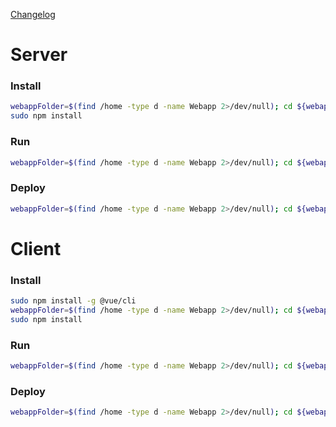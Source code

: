 [Changelog]()

# Server
### Install
```bash
webappFolder=$(find /home -type d -name Webapp 2>/dev/null); cd ${webappFolder}/server
sudo npm install
```

### Run
```bash
webappFolder=$(find /home -type d -name Webapp 2>/dev/null); cd ${webappFolder}/server; npm run dev
```

### Deploy
```bash
webappFolder=$(find /home -type d -name Webapp 2>/dev/null); cd ${webappFolder}/server; now --public && now alias nOS-server; now scale nos-server.now.sh all auto
```

# Client
### Install
```bash
sudo npm install -g @vue/cli
webappFolder=$(find /home -type d -name Webapp 2>/dev/null); cd ${webappFolder}/client
sudo npm install
```

### Run
```bash
webappFolder=$(find /home -type d -name Webapp 2>/dev/null); cd ${webappFolder}/client; npm run serve --fix
```

### Deploy
```bash
webappFolder=$(find /home -type d -name Webapp 2>/dev/null); cd ${webappFolder}/client; sudo npm run deploy; now scale node-os.now.sh all auto
```
